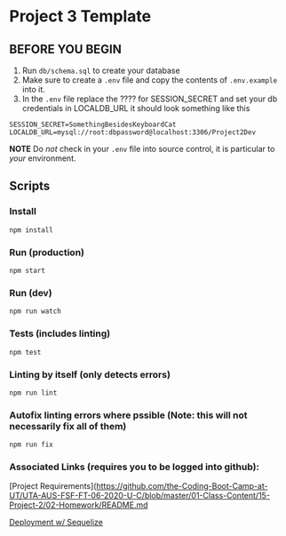 # Project 3 Template

## BEFORE YOU BEGIN 
1. Run `db/schema.sql` to create your database
2. Make sure to create a `.env` file and copy the contents of `.env.example` into it.
3. In the `.env` file replace the ???? for SESSION_SECRET and set your db credentials in LOCALDB_URL
it should look something like this
```
SESSION_SECRET=SomethingBesidesKeyboardCat
LOCALDB_URL=mysql://root:dbpassword@localhost:3306/Project2Dev
```
**NOTE** Do *not* check in your `.env` file into source control, it is particular to *your* environment.

## Scripts
### Install
    npm install
### Run (production)
    npm start
### Run (dev)
    npm run watch
### Tests (includes linting)
    npm test
### Linting by itself (only detects errors)
    npm run lint
### Autofix linting errors where pssible (Note: this will not necessarily fix all of them)
    npm run fix

    
### Associated Links (requires you to be logged into github):
[Project Requirements](https://github.com/the-Coding-Boot-Camp-at-UT/UTA-AUS-FSF-FT-06-2020-U-C/blob/master/01-Class-Content/15-Project-2/02-Homework/README.md

[Deployment w/ Sequelize](https://github.com/the-Coding-Boot-Camp-at-UT/UTA-AUS-FSF-FT-06-2020-U-C/blob/master/01-Class-Content/14-Full-Stack/04-Supplemental/SequelizeHerokuDeploymentProcess.md)
